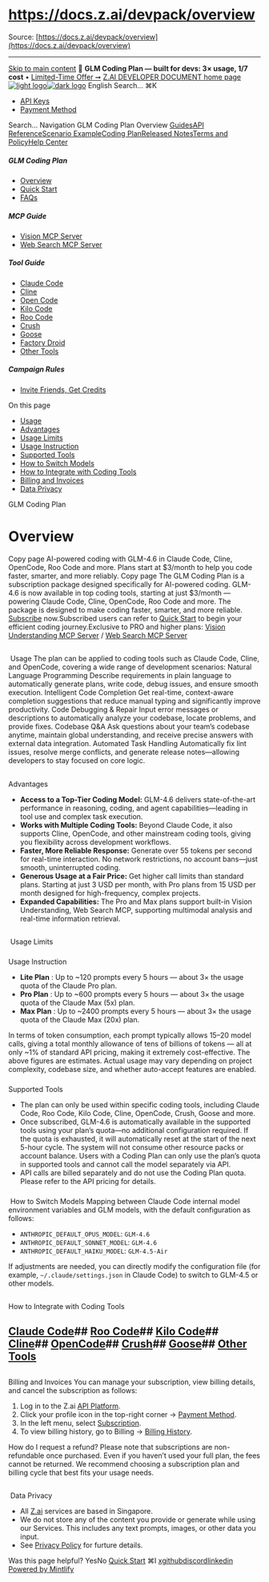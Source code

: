 # https://docs.z.ai/devpack/overview

Source: [https://docs.z.ai/devpack/overview](https://docs.z.ai/devpack/overview)

---

[Skip to main content](https://docs.z.ai/devpack/overview#content-area)
🚀 **GLM Coding Plan — built for devs: 3× usage, 1/7 cost** • [Limited-Time Offer ➞](https://z.ai/subscribe?utm_campaign=Platform_Ops&_channel_track_key=DaprgHIc)
[Z.AI DEVELOPER DOCUMENT home page![light logo](https://mintcdn.com/zhipu-32152247/B_E8wI-eiNa1QlPV/logo/dark.svg?fit=max&auto=format&n=B_E8wI-eiNa1QlPV&q=85&s=75deefa9dea5bdbc84d4da68885c267f)![dark logo](https://mintcdn.com/zhipu-32152247/B_E8wI-eiNa1QlPV/logo/light.svg?fit=max&auto=format&n=B_E8wI-eiNa1QlPV&q=85&s=c1ecf1af358fa8eeab8c06052337f8f6)](https://z.ai/model-api)
English
Search...
⌘K
  * [API Keys](https://z.ai/manage-apikey/apikey-list)
  * [Payment Method](https://z.ai/manage-apikey/billing)


Search...
Navigation
GLM Coding Plan
Overview
[Guides](https://docs.z.ai/guides/overview/quick-start)[API Reference](https://docs.z.ai/api-reference/introduction)[Scenario Example](https://docs.z.ai/scenario-example/develop-tools/claude)[Coding Plan](https://docs.z.ai/devpack/overview)[Released Notes](https://docs.z.ai/release-notes/new-released)[Terms and Policy](https://docs.z.ai/legal-agreement/privacy-policy)[Help Center](https://docs.z.ai/help/faq)
##### GLM Coding Plan
  * [Overview](https://docs.z.ai/devpack/overview)
  * [Quick Start](https://docs.z.ai/devpack/quick-start)
  * [FAQs](https://docs.z.ai/devpack/faq)


##### MCP Guide
  * [Vision MCP Server](https://docs.z.ai/devpack/mcp/vision-mcp-server)
  * [Web Search MCP Server](https://docs.z.ai/devpack/mcp/search-mcp-server)


##### Tool Guide
  * [Claude Code](https://docs.z.ai/devpack/tool/claude)
  * [Cline](https://docs.z.ai/devpack/tool/cline)
  * [Open Code](https://docs.z.ai/devpack/tool/opencode)
  * [Kilo Code](https://docs.z.ai/devpack/tool/kilo)
  * [Roo Code](https://docs.z.ai/devpack/tool/roo)
  * [Crush](https://docs.z.ai/devpack/tool/crush)
  * [Goose](https://docs.z.ai/devpack/tool/goose)
  * [Factory Droid](https://docs.z.ai/devpack/tool/droid)
  * [Other Tools](https://docs.z.ai/devpack/tool/others)


##### Campaign Rules
  * [Invite Friends, Get Credits](https://docs.z.ai/devpack/credit-campaign-rules)


On this page
  * [ Usage](https://docs.z.ai/devpack/overview#usage)
  * [ Advantages](https://docs.z.ai/devpack/overview#advantages)
  * [ Usage Limits](https://docs.z.ai/devpack/overview#usage-limits)
  * [Usage Instruction](https://docs.z.ai/devpack/overview#usage-instruction)
  * [Supported Tools](https://docs.z.ai/devpack/overview#supported-tools)
  * [How to Switch Models](https://docs.z.ai/devpack/overview#how-to-switch-models)
  * [ How to Integrate with Coding Tools](https://docs.z.ai/devpack/overview#how-to-integrate-with-coding-tools)
  * [ Billing and Invoices](https://docs.z.ai/devpack/overview#billing-and-invoices)
  * [ Data Privacy](https://docs.z.ai/devpack/overview#data-privacy)


GLM Coding Plan
# Overview
Copy page
AI-powered coding with GLM-4.6 in Claude Code, Cline, OpenCode, Roo Code and more. Plans start at $3/month to help you code faster, smarter, and more reliably.
Copy page
The GLM Coding Plan is a subscription package designed specifically for AI-powered coding. GLM-4.6 is now available in top coding tools, starting at just $3/month — powering Claude Code, Cline, OpenCode, Roo Code and more. The package is designed to make coding faster, smarter, and more reliable.
[Subscribe](https://z.ai/subscribe?utm_source=z.ai&utm_medium=link&utm_term=glm-devpack&utm_campaign=Platform_Ops&_channel_track_key=jFgqJREK) now.Subscribed users can refer to [Quick Start](https://docs.z.ai/devpack/quick-start) to begin your efficient coding journey.Exclusive to PRO and higher plans: [Vision Understanding MCP Server](https://docs.z.ai/devpack/mcp/vision-mcp-server) / [Web Search MCP Server](https://docs.z.ai/devpack/mcp/search-mcp-server)
## 
[​](https://docs.z.ai/devpack/overview#usage)
Usage
The plan can be applied to coding tools such as Claude Code, Cline, and OpenCode, covering a wide range of development scenarios:
Natural Language Programming
Describe requirements in plain language to automatically generate plans, write code, debug issues, and ensure smooth execution.
Intelligent Code Completion
Get real-time, context-aware completion suggestions that reduce manual typing and significantly improve productivity.
Code Debugging & Repair
Input error messages or descriptions to automatically analyze your codebase, locate problems, and provide fixes.
Codebase Q&A
Ask questions about your team’s codebase anytime, maintain global understanding, and receive precise answers with external data integration.
Automated Task Handling
Automatically fix lint issues, resolve merge conflicts, and generate release notes—allowing developers to stay focused on core logic.
## 
[​](https://docs.z.ai/devpack/overview#advantages)
Advantages
  * **Access to a Top-Tier Coding Model:** GLM-4.6 delivers state-of-the-art performance in reasoning, coding, and agent capabilities—leading in tool use and complex task execution.
  * **Works with Multiple Coding Tools:** Beyond Claude Code, it also supports Cline, OpenCode, and other mainstream coding tools, giving you flexibility across development workflows.
  * **Faster, More Reliable Response:** Generate over 55 tokens per second for real-time interaction. No network restrictions, no account bans—just smooth, uninterrupted coding.
  * **Generous Usage at a Fair Price:** Get higher call limits than standard plans. Starting at just 3 USD per month, with Pro plans from 15 USD per month designed for high-frequency, complex projects.
  * **Expanded Capabilities:** The Pro and Max plans support built-in Vision Understanding, Web Search MCP, supporting multimodal analysis and real-time information retrieval.


## 
[​](https://docs.z.ai/devpack/overview#usage-limits)
Usage Limits
### 
[​](https://docs.z.ai/devpack/overview#usage-instruction)
Usage Instruction
  * **Lite Plan** : Up to ~120 prompts every 5 hours — about 3× the usage quota of the Claude Pro plan.
  * **Pro Plan** : Up to ~600 prompts every 5 hours — about 3× the usage quota of the Claude Max (5x) plan.
  * **Max Plan** : Up to ~2400 prompts every 5 hours — about 3× the usage quota of the Claude Max (20x) plan.

In terms of token consumption, each prompt typically allows 15–20 model calls, giving a total monthly allowance of tens of billions of tokens — all at only ~1% of standard API pricing, making it extremely cost-effective.
The above figures are estimates. Actual usage may vary depending on project complexity, codebase size, and whether auto-accept features are enabled.
### 
[​](https://docs.z.ai/devpack/overview#supported-tools)
Supported Tools
  * The plan can only be used within specific coding tools, including Claude Code, Roo Code, Kilo Code, Cline, OpenCode, Crush, Goose and more.
  * Once subscribed, GLM-4.6 is automatically available in the supported tools using your plan’s quota—no additional configuration required. If the quota is exhausted, it will automatically reset at the start of the next 5-hour cycle. The system will not consume other resource packs or account balance. Users with a Coding Plan can only use the plan’s quota in supported tools and cannot call the model separately via API.
  * API calls are billed separately and do not use the Coding Plan quota. Please refer to the API pricing for details.


### 
[​](https://docs.z.ai/devpack/overview#how-to-switch-models)
How to Switch Models
Mapping between Claude Code internal model environment variables and GLM models, with the default configuration as follows:
  * `ANTHROPIC_DEFAULT_OPUS_MODEL`: `GLM-4.6`
  * `ANTHROPIC_DEFAULT_SONNET_MODEL`: `GLM-4.6`
  * `ANTHROPIC_DEFAULT_HAIKU_MODEL`: `GLM-4.5-Air`

If adjustments are needed, you can directly modify the configuration file (for example, `~/.claude/settings.json` in Claude Code) to switch to GLM-4.5 or other models.
## 
[​](https://docs.z.ai/devpack/overview#how-to-integrate-with-coding-tools)
How to Integrate with Coding Tools
## [Claude Code](https://docs.z.ai/devpack/tool/claude)## [Roo Code](https://docs.z.ai/devpack/tool/roo)## [Kilo Code](https://docs.z.ai/devpack/tool/kilo)## [Cline](https://docs.z.ai/devpack/tool/cline)## [OpenCode](https://docs.z.ai/devpack/tool/opencode)## [Crush](https://docs.z.ai/devpack/tool/crush)## [Goose](https://docs.z.ai/devpack/tool/goose)## [Other Tools](https://docs.z.ai/devpack/tool/others)
## 
[​](https://docs.z.ai/devpack/overview#billing-and-invoices)
Billing and Invoices
You can manage your subscription, view billing details, and cancel the subscription as follows:
  1. Log in to the Z.ai [API Platform](https://z.ai/subscribe?utm_source=zai&utm_medium=index&utm_term=glm-coding-plan&utm_campaign=Platform_Ops&_channel_track_key=6lShUDnv).
  2. Click your profile icon in the top-right corner → [Payment Method](https://z.ai/manage-apikey/billing).
  3. In the left menu, select [Subscription](https://z.ai/manage-apikey/subscription).
  4. To view billing history, go to Billing → [Billing History](https://z.ai/manage-apikey/billing).


How do I request a refund?
Please note that subscriptions are non-refundable once purchased. Even if you haven’t used your full plan, the fees cannot be returned. We recommend choosing a subscription plan and billing cycle that best fits your usage needs.
## 
[​](https://docs.z.ai/devpack/overview#data-privacy)
Data Privacy
  * All [Z.ai](http://z.ai/) services are based in Singapore.
  * We do not store any of the content you provide or generate while using our Services. This includes any text prompts, images, or other data you input.
  * See [Privacy Policy](https://docs.z.ai/legal-agreement/privacy-policy) for furture details.


Was this page helpful?
YesNo
[Quick Start](https://docs.z.ai/devpack/quick-start)
⌘I
[x](https://x.com/Zai_org)[github](https://github.com/zai-org)[discord](https://discord.gg/QR7SARHRxK)[linkedin](https://www.linkedin.com/company/zdotai/)
[Powered by Mintlify](https://mintlify.com?utm_campaign=poweredBy&utm_medium=referral&utm_source=zhipu-32152247)
